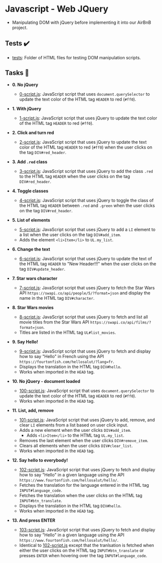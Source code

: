 # Javascript - Web JQuery

- Manipulating DOM with jQuery before implementing it into our AirBnB project.

## Tests :heavy_check_mark:

* [tests](./tests): Folder of HTML files for testing DOM manipulation scripts.

## Tasks :page_with_curl:

* **0. No jQuery**
  * [0-script.js](./0-script.js): JavaScript script that uses `document.querySelector`
  to update the text color of the HTML tag `HEADER` to red (`#ff0`).

* **1. With jQuery**
  * [1-script.js](./1-script.js): JavaScript script that uses jQuery to update the
  text color of the HTML tag `HEADER` to red (`#ff0`).

* **2. Click and turn red**
  * [2-script.js](./2-script.js): JavaScript script that uses jQuery to update the text color
  of the HTML tag `HEADER` to red (`#ff0`) when the user clicks on the tag `DIV#red_header`.

* **3. Add `.red` class**
  * [3-script.js](./3-script.js): JavaScript script that uses jQuery to add the class
  `.red` to the HTML tag `HEADER` when the user clicks on the tag `DIV#red_header`.

* **4. Toggle classes**
  * [4-script.js](./4-script.js): JavaScript script that uses jQuery to toggle the class
  of the HTML tag `HEADER` between `.red` and `.green` when the user clicks on the tag
  `DIV#red_header`.

* **5. List of elements**
  * [5-script.js](./5-script.js): JavaScript script that uses jQuery to add a `LI`
  element to a list when the user clicks on the tag `DIV#add_item`.
  * Adds the element `<li>Item</li>` to `UL.my_list`.

* **6. Change the text**
  * [6-script.js](./6-script.js): JavaScript script that uses jQuery to update the text
  of the HTML tag `HEADER` to "New Header!!!" when the user clicks on the tag
  `DIV#update_header`.

* **7. Star wars character**
  * [7-script.js](./7-script.js): JavaScript script that uses jQuery to fetch the Star
  Wars API `https://swapi.co/api/people/5/?format=json` and display the name in the HTML
  tag `DIV#character`.

* **8. Star Wars movies**
  * [8-script.js](./8-script.js): JavaScript script that uses jQuery to fetch and list
  all movie titles from the Star Wars API `https://swapi.co/api/films/?format=json`.
  * Titles are listed in the HTML tag `UL#list_movies`.

* **9. Say Hello!**
  * [9-script.js](./9-script.js): JavaScript script that uses jQuery to fetch and display
  how to say "Hello" in French using the API
  `https://fourtonfish.com/hellosalut/?lang=fr`.
  * Displays the translation in the HTML tag `DIV#hello`.
  * Works when imported in the `HEAD` tag.

* **10. No jQuery - document loaded**
  * [100-script.js](./100-script.js): JavaScript script that uses `document.querySelector`
  to update the text color of the HTML tag `HEADER` to red (`#ff0`).
  * Works when imported in the `HEAD` tag.

* **11. List, add, remove**
  * [101-script.js](./101-script.js): JavaScript script that uses jQuery to add, remove,
  and clear `LI` elements from a list based on user click input.
  * Adds a new element when the user clicks `DIV#add_item`.
    * Adds `<li>Item</li>` to the HTML tag `UL.my_list`.
  * Removes the last element when the user clicks `DIV#remove_item`.
  * Clears all elements when the user clicks `DIV#clear_list`.
  * Works when imported in the `HEAD` tag.

* **12. Say hello to everybody!**
  * [102-script.js](./102-script.js): JavaScript script that uses jQuery to fetch and
  display how to say "Hello" in a given language using the API
  `https://www.fourtonfish.com/hellosalut/hello/`.
  * Fetches the translation for the language entered in the HTML tag `INPUT#language_code`.
  * Fetches the translation when the user clicks on the HTML tag `INPUT#btn_translate`.
  * Displays the translation in the HTML tag `DIV#hello`.
  * Works when imported in the `HEAD` tag.

* **13. And press ENTER**
  * [103-script.js](./103-script.js): JavaScript script that uses jQuery to fetch and
  display how to say "Hello" in a given language using the API
  `https://www.fourtonfish.com/hellosalut/hello/`.
  * Identical to [102-script.js](./102-script.js) except that the tranlsation is fetched
  when either the user clicks on the HTML tag `INPUT#btn_translate` or presses `ENTER`
  when hovering over the tag `INPUT#language_code`.
